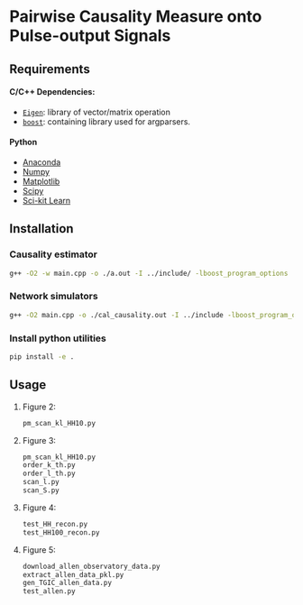 # Pairwise Causality Measure onto Pulse-output Signals


## Requirements
#### C/C++ Dependencies:
- [`Eigen`](https://eigen.tuxfamily.org): library of vector/matrix operation
- [`boost`](http://www.boost.org/users/download/): containing library used for argparsers. 
#### Python
- [Anaconda]()
- [Numpy]()
- [Matplotlib]()
- [Scipy]()
- [Sci-kit Learn]()

## Installation
### Causality estimator
```bash
g++ -O2 -w main.cpp -o ./a.out -I ../include/ -lboost_program_options
```

### Network simulators
```bash
g++ -O2 main.cpp -o ./cal_causality.out -I ../include -lboost_program_options
```

### Install python utilities
```bash
pip install -e .
```

## Usage

1. Figure 2:
    ```bash
    pm_scan_kl_HH10.py
    ```
2. Figure 3:
    ```bash
    pm_scan_kl_HH10.py
    order_k_th.py
    order_l_th.py
    scan_l.py
    scan_S.py
    ```
3. Figure 4:
    ```bash
    test_HH_recon.py
    test_HH100_recon.py
    ```
4. Figure 5:
    ```bash
    download_allen_observatory_data.py
    extract_allen_data_pkl.py
    gen_TGIC_allen_data.py
    test_allen.py
    ```